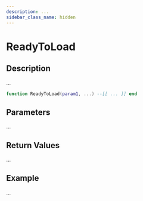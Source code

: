 ```yaml
---
description: ...
sidebar_class_name: hidden
---
```


# ReadyToLoad

## Description

...

```lua
function ReadyToLoad(param1, ...) --[[ ... ]] end
```

## Parameters

...

## Return Values

...

## Example

...

